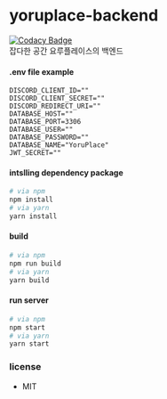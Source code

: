 # yoruplace-backend
[![Codacy Badge](https://app.codacy.com/project/badge/Grade/d2c9b2b1b60b4d8e82eacbd67a5bc9e1)](https://www.codacy.com/gh/Muzihuzi/yoruplace-backend/dashboard?utm_source=github.com&amp;utm_medium=referral&amp;utm_content=Muzihuzi/yoruplace-backend&amp;utm_campaign=Badge_Grade)<br>
잡다한 공간 요루플레이스의 백엔드
#### .env file example
```env
DISCORD_CLIENT_ID=""
DISCORD_CLIENT_SECRET=""
DISCORD_REDIRECT_URI=""
DATABASE_HOST=""
DATABASE_PORT=3306
DATABASE_USER=""
DATABASE_PASSWORD=""
DATABASE_NAME="YoruPlace"
JWT_SECRET=""
```

#### intslling dependency package
```bash
# via npm
npm install
# via yarn
yarn install
```

#### build
```bash
# via npm
npm run build
# via yarn
yarn build
```

#### run server
```bash 
# via npm
npm start
# via yarn
yarn start
```

### license
- MIT
